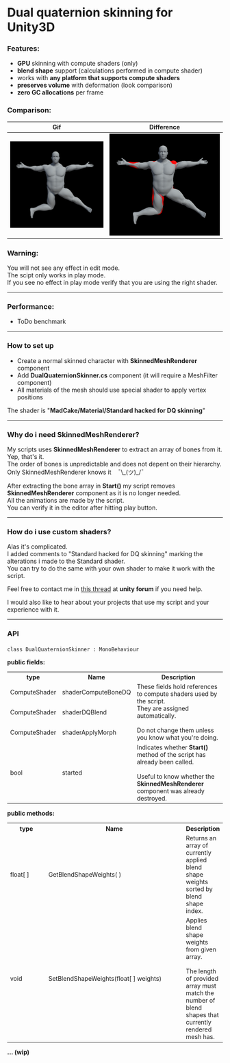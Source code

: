 # Dual quaternion skinning for Unity3D

### Features:
* **GPU** skinning with compute shaders (only)
* **blend shape** support (calculations performed in compute shader)
* works with **any platform that supports compute shaders**
* **preserves volume** with deformation (look comparison)
* **zero GC allocations** per frame

### Comparison:

|Gif|Difference|
|----|----|
|<img src="Screenshots/before-after.gif">|<img src="Screenshots/diff.png">|


### Warning:
You will not see any effect in edit mode.<br>
The scipt only works in play mode.<br>
If you see no effect in play mode verify that you are using the right shader.

----

### Performance:

* ToDo benchmark

----

### How to set up

* Create a normal skinned character with **SkinnedMeshRenderer** component
* Add **DualQuaternionSkinner.cs** component (it will require a MeshFilter component)
* All materials of the mesh should use special shader to apply vertex positions

The shader is "**MadCake/Material/Standard hacked for DQ skinning**"

----

### Why do i need SkinnedMeshRenderer?

My scripts uses **SkinnedMeshRenderer** to extract an array of bones from it. Yep, that's it.<br>
The order of bones is unpredictable and does not depent on their hierarchy.<br>
Only SkinnedMeshRenderer knows it &nbsp;&nbsp; ¯\\\_(ツ)\_/¯

After extracting the bone array in **Start()** my script removes **SkinnedMeshRenderer** component as it is no longer needed.<br>
All the animations are made by the script.<br>
You can verify it in the editor after hitting play button.

----

### How do i use custom shaders?

Alas it's complicated.<br>
I added comments to "Standard hacked for DQ skinning" marking the alterations i made to the Standard shader.<br>
You can try to do the same with your own shader to make it work with the script.

Feel free to contact me in [this thread](https://forum.unity.com/threads/dual-quaternion-skinning-for-unity.501245/) at **unity forum** if you need help.

I would also like to hear about your projects that use my script and your experience with it.

----

### API

`class DualQuaternionSkinner : MonoBehaviour`

**public fields:**

<table>
<tr>
  <th>type</th>
  <th>Name</th>
  <th>Description</th>
</tr>
<tr>
  <td>ComputeShader</td>
  <td>shaderComputeBoneDQ</td>
  <td rowspan="3">These fields hold references to compute shaders used by the script.<br>They are assigned automatically.<br><br>Do not change them unless you know what you're doing.</td>
</tr>
<tr>
  <td>ComputeShader</td>
  <td>shaderDQBlend</td>
</tr>
<tr>
  <td>ComputeShader</td>
  <td>shaderApplyMorph</td>
</tr>
<tr>
  <td>bool</td>
  <td>started</td>
  <td>Indicates whether <b>Start()</b> method of the script has already been called.<br><br> Useful to know whether the <b>SkinnedMeshRenderer</b> component was already destroyed.</td>
</tr>
</table>

**public methods:**

<table>
<tr>
  <th width="80">type</th>
  <th width="320">Name</th>
  <th>Description</th>
</tr>
<tr>
  <td>float[ ]</td>
  <td>GetBlendShapeWeights( )</td>
  <td>Returns an array of currently applied blend shape weights sorted by blend shape index.</td>
</tr>
<tr>
  <td>void</td>
  <td>SetBlendShapeWeights(float[ ] weights)</td>
  <td>Applies blend shape weights from given array.<br><br>The length of provided array must match the number of blend shapes that currently rendered mesh has.</td>
</tr>
</table>

**... (wip)**
